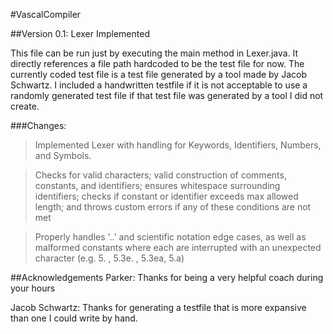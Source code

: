 #VascalCompiler

##Version 0.1: Lexer Implemented

This file can be run just by executing the main method in Lexer.java. It directly references
a file path hardcoded to be the test file for now. The currently coded test file is a test file
generated by a tool made by Jacob Schwartz. I included a handwritten testfile if it is not
acceptable to use a randomly generated test file if that test file was generated by a tool I
did not create.

###Changes:
>Implemented Lexer with handling for Keywords, Identifiers, Numbers, and Symbols.

>Checks for valid characters; 
 valid construction of comments, constants, and identifiers; 
 ensures whitespace surrounding identifiers;
 checks if constant or identifier exceeds max allowed length; 
 and throws custom errors if any of these conditions are not met
 
 >Properly handles '..' and scientific notation edge cases, as well as malformed constants
 where each are interrupted with an unexpected character (e.g. 5. , 5.3e. , 5.3ea, 5.a)
 
 ##Acknowledgements
 Parker: Thanks for being a very helpful coach during your hours 
 
 Jacob Schwartz: Thanks for generating a testfile 
 that is more expansive than one I could write by hand.